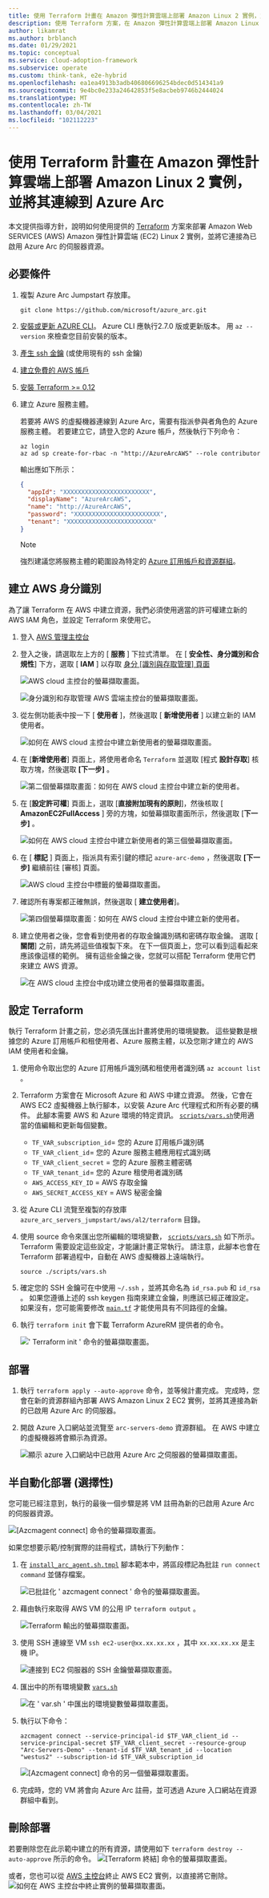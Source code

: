 ```yaml
---
title: 使用 Terraform 計畫在 Amazon 彈性計算雲端上部署 Amazon Linux 2 實例，並將其連線到 Azure Arc
description: 使用 Terraform 方案，在 Amazon 彈性計算雲端上部署 Amazon Linux 2 實例，並將其連線到 Azure Arc。
author: likamrat
ms.author: brblanch
ms.date: 01/29/2021
ms.topic: conceptual
ms.service: cloud-adoption-framework
ms.subservice: operate
ms.custom: think-tank, e2e-hybrid
ms.openlocfilehash: ea1ea4913b3adb406806696254bdec0d514341a9
ms.sourcegitcommit: 9e4bc0e233a24642853f5e8acbeb9746b2444024
ms.translationtype: MT
ms.contentlocale: zh-TW
ms.lasthandoff: 03/04/2021
ms.locfileid: "102112223"
---
```

# <a name="use-a-terraform-plan-to-deploy-an-amazon-linux-2-instance-on-amazon-elastic-compute-cloud-and-connect-it-to-azure-arc"></a>使用 Terraform 計畫在 Amazon 彈性計算雲端上部署 Amazon Linux 2 實例，並將其連線到 Azure Arc

本文提供指導方針，說明如何使用提供的 [Terraform](https://www.terraform.io/) 方案來部署 Amazon Web SERVICES (AWS) Amazon 彈性計算雲端 (EC2) Linux 2 實例，並將它連接為已啟用 Azure Arc 的伺服器資源。

## <a name="prerequisites"></a>必要條件

1. 複製 Azure Arc Jumpstart 存放庫。

    ```console
    git clone https://github.com/microsoft/azure_arc.git
    ```

2. [安裝或更新 AZURE CLI](/cli/azure/install-azure-cli)。 Azure CLI 應執行2.7.0 版或更新版本。 用 `az --version` 來檢查您目前安裝的版本。

3. [產生 ssh 金鑰](https://help.github.com/articles/generating-a-new-ssh-key-and-adding-it-to-the-ssh-agent/) (或使用現有的 ssh 金鑰) 

4. [建立免費的 AWS 帳戶](https://aws.amazon.com/premiumsupport/knowledge-center/create-and-activate-aws-account/)

5. [安裝 Terraform >= 0.12](https://learn.hashicorp.com/tutorials/terraform/install-cli)

6. 建立 Azure 服務主體。

    若要將 AWS 的虛擬機器連線到 Azure Arc，需要有指派參與者角色的 Azure 服務主體。 若要建立它，請登入您的 Azure 帳戶，然後執行下列命令：

    ```console
    az login
    az ad sp create-for-rbac -n "http://AzureArcAWS" --role contributor
    ```

    輸出應如下所示：

    ```json
    {
      "appId": "XXXXXXXXXXXXXXXXXXXXXXXX",
      "displayName": "AzureArcAWS",
      "name": "http://AzureArcAWS",
      "password": "XXXXXXXXXXXXXXXXXXXXXXXX",
      "tenant": "XXXXXXXXXXXXXXXXXXXXXXXX"
    }
    ```

    > [!NOTE]
    > 強烈建議您將服務主體的範圍設為特定的 [Azure 訂用帳戶和資源群組](/cli/azure/ad/sp)。

## <a name="create-an-aws-identity"></a>建立 AWS 身分識別

為了讓 Terraform 在 AWS 中建立資源，我們必須使用適當的許可權建立新的 AWS IAM 角色，並設定 Terraform 來使用它。

1. 登入 [AWS 管理主控台](https://console.aws.amazon.com/console/home)

2. 登入之後，請選取左上方的 [ **服務** ] 下拉式清單。 在 [ **安全性、身分識別和合規性**] 下方，選取 [ **IAM** ] 以存取 [身分 [識別與存取管理] 頁面](https://console.aws.amazon.com/iam/home)

    ![AWS cloud 主控台的螢幕擷取畫面。](./media/aws-terraform-al2/al2-aws-console.png)

    ![身分識別和存取管理 AWS 雲端主控台的螢幕擷取畫面。](./media/aws-terraform-al2/al2-aws-iam.png)

3. 從左側功能表中按一下 [ **使用者** ]，然後選取 [ **新增使用者** ] 以建立新的 IAM 使用者。

    ![如何在 AWS cloud 主控台中建立新使用者的螢幕擷取畫面。](./media/aws-terraform-al2/al2-new-user-1.png)

4. 在 [**新增使用者**] 頁面上，將使用者命名 `Terraform` 並選取 [程式 **設計存取**] 核取方塊，然後選取 **[下一步]** 。

    ![第二個螢幕擷取畫面：如何在 AWS cloud 主控台中建立新的使用者。](./media/aws-terraform-al2/al2-new-user-2.png)

5. 在 [**設定許可權**] 頁面上，選取 [**直接附加現有的原則**]，然後核取 [ **AmazonEC2FullAccess** ] 旁的方塊，如螢幕擷取畫面所示，然後選取 [**下一步]** 。

    ![如何在 AWS cloud 主控台中建立新使用者的第三個螢幕擷取畫面。](./media/aws-terraform-al2/al2-new-user-3.png)

6. 在 [ **標記** ] 頁面上，指派具有索引鍵的標記 `azure-arc-demo` ，然後選取 **[下一步]** 繼續前往 [審核] 頁面。

    ![AWS cloud 主控台中標籤的螢幕擷取畫面。](./media/aws-terraform-al2/al2-tags.png)

7. 確認所有專案都正確無誤，然後選取 [ **建立使用者**]。

    ![第四個螢幕擷取畫面：如何在 AWS cloud 主控台中建立新的使用者。](./media/aws-terraform-al2/al2-new-user-4.png)

8. 建立使用者之後，您會看到使用者的存取金鑰識別碼和密碼存取金鑰。 選取 [ **關閉**] 之前，請先將這些值複製下來。 在下一個頁面上，您可以看到這看起來應該像這樣的範例。 擁有這些金鑰之後，您就可以搭配 Terraform 使用它們來建立 AWS 資源。

    ![在 AWS cloud 主控台中成功建立使用者的螢幕擷取畫面。](./media/aws-terraform-al2/al2-new-user-5.png)

## <a name="configure-terraform"></a>設定 Terraform

執行 Terraform 計畫之前，您必須先匯出計畫將使用的環境變數。 這些變數是根據您的 Azure 訂用帳戶和租使用者、Azure 服務主體，以及您剛才建立的 AWS IAM 使用者和金鑰。

1. 使用命令取出您的 Azure 訂用帳戶識別碼和租使用者識別碼 `az account list` 。

2. Terraform 方案會在 Microsoft Azure 和 AWS 中建立資源。 然後，它會在 AWS EC2 虛擬機器上執行腳本，以安裝 Azure Arc 代理程式和所有必要的構件。 此腳本需要 AWS 和 Azure 環境的特定資訊。 [`scripts/vars.sh`](https://github.com/microsoft/azure_arc/blob/main/azure_arc_servers_jumpstart/aws/AL2/terraform/scripts/vars.sh)使用適當的值編輯和更新每個變數。

    - `TF_VAR_subscription_id`= 您的 Azure 訂用帳戶識別碼
    - `TF_VAR_client_id`= 您的 Azure 服務主體應用程式識別碼
    - `TF_VAR_client_secret` = 您的 Azure 服務主體密碼
    - `TF_VAR_tenant_id`= 您的 Azure 租使用者識別碼
    - `AWS_ACCESS_KEY_ID` = AWS 存取金鑰
    - `AWS_SECRET_ACCESS_KEY` = AWS 秘密金鑰

3. 從 Azure CLI 流覽至複製的存放庫 `azure_arc_servers_jumpstart/aws/al2/terraform` 目錄。

4. 使用 source 命令來匯出您所編輯的環境變數， [`scripts/vars.sh`](https://github.com/microsoft/azure_arc/blob/main/azure_arc_servers_jumpstart/aws/AL2/terraform/scripts/vars.sh) 如下所示。 Terraform 需要設定這些設定，才能讓計畫正常執行。 請注意，此腳本也會在 Terraform 部署過程中，自動在 AWS 虛擬機器上遠端執行。

    ```console
    source ./scripts/vars.sh
    ```

5. 確定您的 SSH 金鑰可在中使用 `~/.ssh` ，並將其命名為 `id_rsa.pub` 和 `id_rsa` 。 如果您遵循上述的 ssh keygen 指南來建立金鑰，則應該已經正確設定。 如果沒有，您可能需要修改 [`main.tf`](https://github.com/microsoft/azure_arc/blob/main/azure_arc_servers_jumpstart/aws/AL2/terraform/main.tf) 才能使用具有不同路徑的金鑰。

6. 執行 `terraform init` 會下載 Terraform AzureRM 提供者的命令。

    ![' Terraform init ' 命令的螢幕擷取畫面。](./media/aws-terraform-al2/al2-terraform-init.png)

## <a name="deployment"></a>部署

1. 執行 `terraform apply --auto-approve` 命令，並等候計畫完成。 完成時，您會在新的資源群組內部署 AWS Amazon Linux 2 EC2 實例，並將其連接為新的已啟用 Azure Arc 的伺服器。

2. 開啟 Azure 入口網站並流覽至 `arc-servers-demo` 資源群組。 在 AWS 中建立的虛擬機器將會顯示為資源。

    ![顯示 azure 入口網站中已啟用 Azure Arc 之伺服器的螢幕擷取畫面。](./media/aws-terraform-al2/al2-server.png)

## <a name="semi-automated-deployment-optional"></a>半自動化部署 (選擇性) 

您可能已經注意到，執行的最後一個步驟是將 VM 註冊為新的已啟用 Azure Arc 的伺服器資源。

  ![[Azcmagent connect] 命令的螢幕擷取畫面。](./media/aws-terraform-al2/al2-azcmagent.png)

如果您想要示範/控制實際的註冊程式，請執行下列動作：

1. 在 [`install_arc_agent.sh.tmpl`](https://github.com/microsoft/azure_arc/blob/main/azure_arc_servers_jumpstart/aws/AL2/terraform/scripts/install_arc_agent.sh.tmpl) 腳本範本中，將區段標記為批註 `run connect command` 並儲存檔案。

    ![已批註化 ' azcmagent connect ' 命令的螢幕擷取畫面。](./media/aws-terraform-al2/al2-azcmagent-commented.png)

2. 藉由執行來取得 AWS VM 的公用 IP `terraform output` 。

    ![Terraform 輸出的螢幕擷取畫面。](./media/aws-terraform-al2/al2-terraform-output.png)

3. 使用 SSH 連線至 VM `ssh ec2-user@xx.xx.xx.xx` ，其中 `xx.xx.xx.xx` 是主機 IP。

    ![連接到 EC2 伺服器的 SSH 金鑰螢幕擷取畫面。](./media/aws-terraform-al2/al2-ssh.png)

4. 匯出中的所有環境變數 [`vars.sh`](https://github.com/microsoft/azure_arc/blob/main/azure_arc_servers_jumpstart/aws/AL2/terraform/scripts/vars.sh)

    ![在 ' var.sh ' 中匯出的環境變數螢幕擷取畫面。](./media/aws-terraform-al2/al2-export-variables.png)

5. 執行以下命令：

    ```console
    azcmagent connect --service-principal-id $TF_VAR_client_id --service-principal-secret $TF_VAR_client_secret --resource-group "Arc-Servers-Demo" --tenant-id $TF_VAR_tenant_id --location "westus2" --subscription-id $TF_VAR_subscription_id
    ```

    ![[Azcmagent connect] 命令的另一個螢幕擷取畫面。](./media/aws-terraform-al2/al2-azcmagent-2.png)

6. 完成時，您的 VM 將會向 Azure Arc 註冊，並可透過 Azure 入口網站在資源群組中看到。

## <a name="delete-the-deployment"></a>刪除部署

若要刪除您在此示範中建立的所有資源，請使用如下 `terraform destroy --auto-approve` 所示的命令。
    ![[Terraform 終結] 命令的螢幕擷取畫面。](./media/aws-terraform-al2/al2-terraform-destroy.png)

或者，您也可以從 [AWS 主控台](https://console.aws.amazon.com/ec2/v2/home)終止 AWS EC2 實例，以直接將它刪除。
    ![如何在 AWS 主控台中終止實例的螢幕擷取畫面。](./media/aws-terraform-al2/al2-terminate.png)
